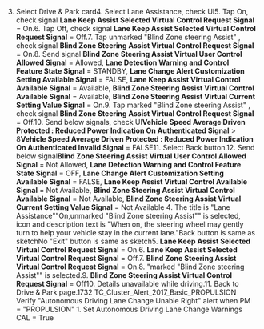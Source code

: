 3. Select Drive & Park card4. Select Lane Assistance, check UI5. Tap On, check signal **Lane Keep Assist Selected Virtual Control Request Signal** = On.6. Tap Off, check signal **Lane Keep Assist Selected Virtual Control Request Signal** = Off.7. Tap unmarked "Blind Zone steering Assist" , check signal **Blind Zone Steering Assist Virtual Control Request Signal** = On.8. Send signal **Blind Zone Steering Assist Virtual User Control Allowed Signal** = Allowed, **Lane Detection Warning and Control Feature State Signal** = STANDBY, **Lane Change Alert Customization Setting Available Signal** = FALSE, **Lane Keep Assist Virtual Control Available Signal** = Available, **Blind Zone Steering Assist Virtual Control Available Signal** = Available, **Blind Zone Steering Assist Virtual Current Setting Value Signal** = On.9. Tap marked "Blind Zone steering Assist" , check signal **Blind Zone Steering Assist Virtual Control Request Signal** = Off.10. Send below signals, check UI**Vehicle Speed Average Driven Protected : Reduced Power Indication On Authenticated Signal** > 8**Vehicle Speed Average Driven Protected : Reduced Power Indication On Authenticated Invalid Signal** = FALSE11. Select Back button.12. Send below signal**Blind Zone Steering Assist Virtual User Control Allowed Signal** = Not Allowed, **Lane Detection Warning and Control Feature State Signal** = OFF, **Lane Change Alert Customization Setting Available Signal** = FALSE, **Lane Keep Assist Virtual Control Available Signal** = Not Available, **Blind Zone Steering Assist Virtual Control Available Signal** = Not Available, **Blind Zone Steering Assist Virtual Current Setting Value Signal** = Not Available 4. The title is "Lane Assistance""On,unmarked "Blind Zone steering Assist"" is selected, icon and description text is "When on, the steering wheel may gently turn to help your vehicle stay in the current lane."Back button is same as sketchNo "Exit" button is same as sketch5. **Lane Keep Assist Selected Virtual Control Request Signal** = On.6. **Lane Keep Assist Selected Virtual Control Request Signal** = Off.7. **Blind Zone Steering Assist Virtual Control Request Signal** = On.8. "marked "Blind Zone steering Assist"" is selected.9. **Blind Zone Steering Assist Virtual Control Request Signal** = Off10. Details unavailable while driving.11. Back to Drive & Park page.1732 TC_Cluster_Alert_2017_Basic_PROPULSION Verify "Autonomous Driving Lane Change Unable Right" alert when PM = "PROPULSION" 1. Set Autonomous Driving Lane Change Warnings CAL = True